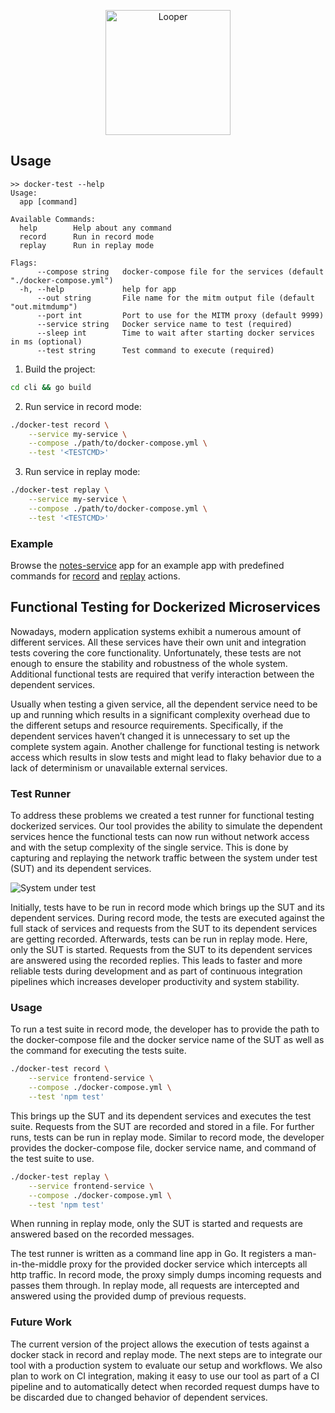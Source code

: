 <p align="center">
  <img src="https://user-images.githubusercontent.com/7422050/56345043-1924ca00-61bf-11e9-9832-58a50379851f.png" width="200" alt="Looper"/>
</p>

## Usage

```
>> docker-test --help
Usage:
  app [command]

Available Commands:
  help        Help about any command
  record      Run in record mode
  replay      Run in replay mode

Flags:
      --compose string   docker-compose file for the services (default "./docker-compose.yml")
  -h, --help             help for app
      --out string       File name for the mitm output file (default "out.mitmdump")
      --port int         Port to use for the MITM proxy (default 9999)
      --service string   Docker service name to test (required)
      --sleep int        Time to wait after starting docker services in ms (optional)
      --test string      Test command to execute (required)
```

1. Build the project:
```bash
cd cli && go build
```

2. Run service in record mode:
```bash
./docker-test record \
    --service my-service \
    --compose ./path/to/docker-compose.yml \
    --test '<TESTCMD>'
```

3. Run service in replay mode:
```bash
./docker-test replay \
    --service my-service \
    --compose ./path/to/docker-compose.yml \
    --test '<TESTCMD>'
```

### Example

Browse the [notes-service](https://github.com/fawind/docker-test/tree/master/examples/notes-service) app for an example app with predefined commands for [record](https://github.com/fawind/docker-test/blob/master/examples/notes-service/record.sh) and [replay](https://github.com/fawind/docker-test/blob/master/examples/notes-service/replay.sh) actions.

## Functional Testing for Dockerized Microservices

Nowadays, modern application systems exhibit a numerous amount of different services. All these services have their own unit and integration tests covering the core functionality. Unfortunately, these tests are not enough to ensure the stability and robustness of the whole system. Additional functional tests are required that verify interaction between the dependent services.

Usually when testing a given service, all the dependent service need to be up and running which results in a significant complexity overhead due to the different setups and resource requirements. Specifically, if the dependent services haven’t changed it is unnecessary to set up the complete system again. Another challenge for functional testing is network access which results in slow tests and might lead to flaky behavior due to a lack of determinism or unavailable external services.

### Test Runner
To address these problems we created a test runner for functional testing dockerized services. Our tool provides the ability to simulate the dependent services hence the functional tests can now run without network access and with the setup complexity of the single service. This is done by capturing and replaying the network traffic between the system under test (SUT) and its dependent services.

![System under test](https://user-images.githubusercontent.com/7422050/51401182-74a4d480-1b4a-11e9-80ba-247de6c3859f.png)

Initially, tests have to be run in record mode which brings up the SUT and its dependent services. During record mode, the tests are executed against the full stack of services and requests from the SUT to its dependent services are getting recorded.
Afterwards, tests can be run in replay mode. Here, only the SUT is started. Requests from the SUT to its dependent services are answered using the recorded replies. This leads to faster and more reliable tests during development and as part of continuous integration pipelines which increases developer productivity and system stability.


### Usage
To run a test suite in record mode, the developer has to provide the path to the docker-compose file and the docker service name of the SUT as well as the command for executing the tests suite.

```bash
./docker-test record \
    --service frontend-service \
    --compose ./docker-compose.yml \
    --test 'npm test'
```

This brings up the SUT and its dependent services and executes the test suite. Requests from the SUT are recorded and stored in a file. For further runs, tests can be run in replay mode. Similar to record mode, the developer provides the docker-compose file, docker service name, and command of the test suite to use.

```bash
./docker-test replay \
    --service frontend-service \
    --compose ./docker-compose.yml \
    --test 'npm test'
```

When running in replay mode, only the SUT is started and requests are answered based on the recorded messages.

The test runner is written as a command line app in Go. It registers a man-in-the-middle proxy for the provided docker service which intercepts all http traffic. In record mode, the proxy simply dumps incoming requests and passes them through. In replay mode, all requests are intercepted and answered using the provided dump of previous requests.

### Future Work
The current version of the project allows the execution of tests against a docker stack in record and replay mode. The next steps are to integrate our tool with a production system to evaluate our setup and workflows. We also plan to work on CI integration, making it easy to use our tool as part of a CI pipeline and to automatically detect when recorded request dumps have to be discarded due to changed behavior of dependent services.
